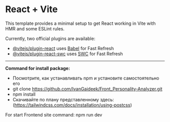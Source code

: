 # React + Vite

This template provides a minimal setup to get React working in Vite with HMR and some ESLint rules.

Currently, two official plugins are available:

- [@vitejs/plugin-react](https://github.com/vitejs/vite-plugin-react/blob/main/packages/plugin-react/README.md) uses [Babel](https://babeljs.io/) for Fast Refresh
- [@vitejs/plugin-react-swc](https://github.com/vitejs/vite-plugin-react-swc) uses [SWC](https://swc.rs/) for Fast Refresh

---

**Command for install package:**

- Посмотрите, как устанавливать npm и установите самостоятельно его
- git clone https://github.com/IvanGaideek/Front_Personality-Analyzer.git
- npm install
- Скачивайте по плану представленному здесь: (https://tailwindcss.com/docs/installation/using-postcss)

For start Frontend site command: npm run dev
